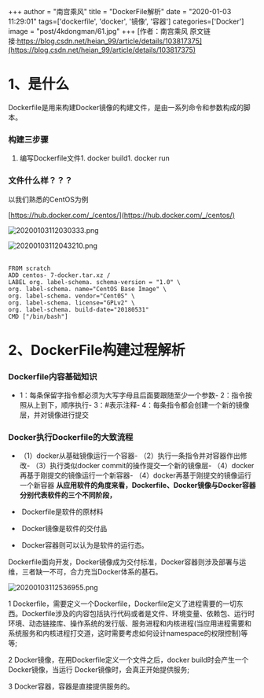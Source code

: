 +++
author = "南宫乘风"
title = "DockerFile解析"
date = "2020-01-03 11:29:01"
tags=['dockerfile', 'docker', '镜像', '容器']
categories=['Docker']
image = "post/4kdongman/61.jpg"
+++
[作者：南宫乘风   原文链接:https://blog.csdn.net/heian_99/article/details/103817375](https://blog.csdn.net/heian_99/article/details/103817375)

# 1、是什么

Dockerfile是用来构建Docker镜像的构建文件，是由一系列命令和参数构成的脚本。

### 构建三步骤
1. 编写Dockerfile文件1. docker build1. docker run
### 文件什么样？？？

以我们熟悉的CentOS为例 

[https://hub.docker.com/_/centos/](https://hub.docker.com/_/centos/)

![20200103112030333.png](https://img-blog.csdnimg.cn/20200103112030333.png)

![20200103112043210.png](https://img-blog.csdnimg.cn/20200103112043210.png)<br>  

```
FROM scratch
ADD centos- 7-docker.tar.xz /
LABEL org. label-schema. schema-version = "1.0" \
org. label-schema. name="CentOS Base Image" \
org. label-schema. vendor="Cent0S" \
org. label-schema. license="GPLv2" \
org. label-schema. build-date="20180531"
CMD ["/bin/bash"]

```

# 2、DockerFile构建过程解析

### **Dockerfile内容基础知识**
- 1：每条保留字指令都必须为大写字母且后面要跟随至少一个参数- 2：指令按照从上到下，顺序执行- 3：#表示注释- 4：每条指令都会创建一个新的镜像层，并对镜像进行提交
### **Docker执行Dockerfile的大致流程**
- （1）docker从基础镜像运行一个容器- （2）执行一条指令并对容器作出修改- （3）执行类似docker commit的操作提交一个新的镜像层- （4）docker再基于刚提交的镜像运行一个新容器- （4）docker再基于刚提交的镜像运行一个新容器
**从应用软件的角度来看，Dockerfile、Docker镜像与Docker容器分别代表软件的三个不同阶段，**

*  Dockerfile是软件的原材料

*  Docker镜像是软件的交付品

*  Docker容器则可以认为是软件的运行态。

Dockerfile面向开发，Docker镜像成为交付标准，Docker容器则涉及部署与运维，三者缺一不可，合力充当Docker体系的基石。

![20200103112536955.png](https://img-blog.csdnimg.cn/20200103112536955.png)

1 Dockerfile，需要定义一个Dockerfile，Dockerfile定义了进程需要的一切东西。Dockerfile涉及的内容包括执行代码或者是文件、环境变量、依赖包、运行时环境、动态链接库、操作系统的发行版、服务进程和内核进程(当应用进程需要和系统服务和内核进程打交道，这时需要考虑如何设计namespace的权限控制)等等;

2 Docker镜像，在用Dockerfile定义一个文件之后，docker build时会产生一个Docker镜像，当运行 Docker镜像时，会真正开始提供服务;

3 Docker容器，容器是直接提供服务的。
